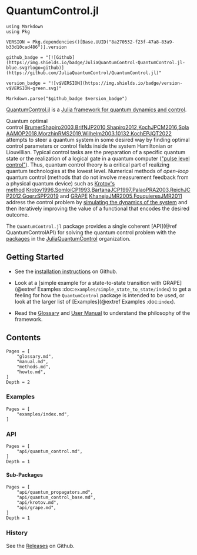 # QuantumControl.jl

```@eval
using Markdown
using Pkg

VERSION = Pkg.dependencies()[Base.UUID("8a270532-f23f-47a8-83a9-b33d10cad486")].version

github_badge = "[![Github](https://img.shields.io/badge/JuliaQuantumControl-QuantumControl.jl-blue.svg?logo=github)](https://github.com/JuliaQuantumControl/QuantumControl.jl)"

version_badge = "![v$VERSION](https://img.shields.io/badge/version-v$VERSION-green.svg)"

Markdown.parse("$github_badge $version_badge")
```

[QuantumControl.jl](https://github.com/JuliaQuantumControl/QuantumControl.jl) is a [Julia framework for quantum dynamics and control](https://github.com/JuliaQuantumControl).

Quantum optimal control [BrumerShapiro2003,BrifNJP2010,Shapiro2012,KochJPCM2016,SolaAAMOP2018,MorzhinRMS2019,Wilhelm2003.10132,KochEPJQT2022](@cite) attempts to steer a quantum system in some desired way by finding optimal control parameters or control fields inside the system Hamiltonian or Liouvillian. Typical control tasks are the preparation of a specific quantum state or the realization of a logical gate in a quantum computer (["pulse level control"](https://arxiv.org/abs/2004.06755)). Thus, quantum control theory is a critical part of realizing quantum technologies at the lowest level. Numerical methods of *open-loop* quantum control (methods that do not involve measurement feedback from a physical quantum device) such as [Krotov's method](https://github.com/JuliaQuantumControl/Krotov.jl) [Krotov1996,SomloiCP1993,BartanaJCP1997,PalaoPRA2003,ReichJCP2012,GoerzSPP2019](@cite) and [GRAPE](https://github.com/JuliaQuantumControl/GRAPE.jl) [KhanejaJMR2005,FouquieresJMR2011](@cite) address the control problem by [simulating the dynamics of the system](https://github.com/JuliaQuantumControl/QuantumPropagators.jl) and then iteratively improving the value of a functional that encodes the desired outcome.

The `QuantumControl.jl` package provides a single coherent [API](@ref QuantumControlAPI) for solving the quantum control problem with the [packages](https://github.com/JuliaQuantumControl#packages) in the [JuliaQuantumControl](https://github.com/JuliaQuantumControl) organization.


## Getting Started

* See the [installation instructions](https://github.com/JuliaQuantumControl/QuantumControl.jl#installation) on Github.

* Look at a [simple example for a state-to-state transition with GRAPE](@extref Examples :doc:`examples/simple_state_to_state/index`) to get a feeling for how the `QuantumControl` package is intended to be used, or look at the larger list of [Examples](@extref Examples :doc:`index`).

* Read the [Glossary](@ref) and [User Manual](@ref) to understand the philosophy of the framework.

## Contents

```@contents
Pages = [
    "glossary.md",
    "manual.md",
    "methods.md",
    "howto.md",
]
Depth = 2
```

### Examples

```@contents
Pages = [
    "examples/index.md",
]
```

### API

```@contents
Pages = [
    "api/quantum_control.md",
]
Depth = 1
```

#### Sub-Packages

```@contents
Pages = [
    "api/quantum_propagators.md",
    "api/quantum_control_base.md",
    "api/krotov.md",
    "api/grape.md",
]
Depth = 1
```

### History

See the [Releases](https://github.com/JuliaQuantumControl/QuantumControl.jl/releases) on Github.
